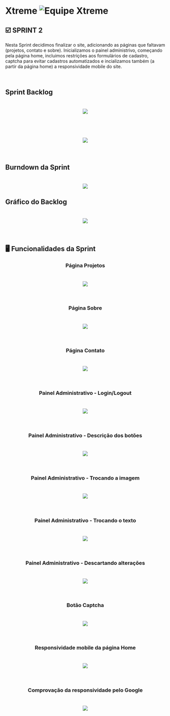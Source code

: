 
# Xtreme ![Equipe Xtreme](../sprint2/equipe_xtreme_pequeno.png)

## :ballot_box_with_check: SPRINT 2

Nesta Sprint decidimos finalizar o site, adicionando as páginas que faltavam (projetos, contato e sobre). Inicializamos o painel administrivo, começando pela página home, incluimos restrições aos formulários de cadastro, captcha para evitar cadastros automatizados e incializamos também (a partir da página home) a responsividade mobile do site.

<br>

## Sprint Backlog 

<h1 align="center"> <img src = "../sprint2/sprint_bl_sprint2.png"/></h1>
<br>
<h1 align="center"> <img src = "../sprint2/sprint_bl_sprint2_2.png"/></h1>
<br>

## Burndown da Sprint

<h1 align="center"> <img src = "../sprint2/burndown.png"/></h1>

## Gráfico do Backlog

<h1 align="center"> <img src = "../sprint2/grafico.png"/></h1>

<br>

## :desktop_computer: Funcionalidades da Sprint

<h3 align="center">Página Projetos</h3>

<h1 align="center"> <img src = "../sprint2/projetos.gif"/></h1>

<br>

<h3 align="center">Página Sobre</h3>

<h1 align="center"> <img src = "../sprint2/sobre.gif"/></h1>

<br>

<h3 align="center">Página Contato</h3>

<h1 align="center"> <img src = "../sprint2/contato.gif"/></h1>

<br>

<h3 align="center">Painel Administrativo - Login/Logout</h3>

<h1 align="center"> <img src = "../sprint2/login_e_logout.gif"/></h1>

<br>
<h3 align="center">Painel Administrativo - Descrição dos botões</h3>

<h1 align="center"> <img src = "../sprint2/mensagem.gif"/></h1>

<br>

<h3 align="center">Painel Administrativo - Trocando a imagem</h3>

<h1 align="center"> <img src = "../sprint2/imagem.gif"/></h1>

<br>
<h3 align="center">Painel Administrativo - Trocando o texto</h3>

<h1 align="center"> <img src = "../sprint2/texto.gif"/></h1>

<br>
<h3 align="center">Painel Administrativo - Descartando alterações</h3>

<h1 align="center"> <img src = "../sprint2/desfaz.gif"/></h1>

<br>
<h3 align="center">Botão Captcha</h3>

<h1 align="center"> <img src = "../sprint2/captcha.gif"/></h1>

<br>

<h3 align="center">Responsividade mobile da página Home</h3>

<h1 align="center"> <img src = "../sprint2/mobile_home.gif"/></h1>

<br>
<h3 align="center">Comprovação da responsividade pelo Google</h3>

<h1 align="center"> <img src = "comprovacao_google.png"/></h1>

<br>